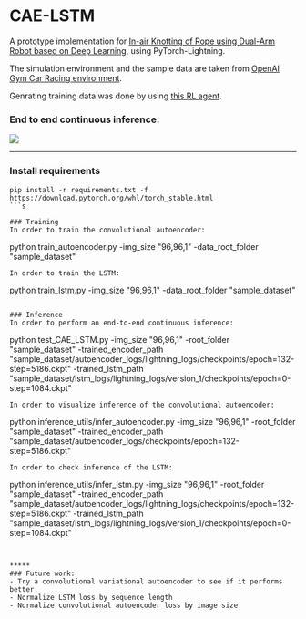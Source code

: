 # CAE-LSTM
A prototype implementation for [In-air Knotting of Rope using Dual-Arm Robot based on Deep Learning](https://arxiv.org/pdf/2103.09402.pdf), using PyTorch-Lightning.

The simulation environment and the sample data are taken from [OpenAI Gym Car Racing environment](https://gym.openai.com/envs/CarRacing-v0/).

Genrating training data was done by using [this RL agent](https://github.com/xtma/pytorch_car_caring).

### End to end continuous inference:
![](infer_all.gif)

******
### Install requirements 
```
pip install -r requirements.txt -f https://download.pytorch.org/whl/torch_stable.html
```s

### Training
In order to train the convolutional autoencoder:
```
python train_autoencoder.py -img_size "96,96,1" -data_root_folder "sample_dataset"
```
In order to train the LSTM:
```
python train_lstm.py -img_size "96,96,1" -data_root_folder "sample_dataset"
```

### Inference
In order to perform an end-to-end continuous inference:
```
python test_CAE_LSTM.py -img_size "96,96,1" -root_folder "sample_dataset" -trained_encoder_path "sample_dataset/autoencoder_logs/lightning_logs/checkpoints/epoch=132-step=5186.ckpt" -trained_lstm_path "sample_dataset/lstm_logs/lightning_logs/version_1/checkpoints/epoch=0-step=1084.ckpt"
```
In order to visualize inference of the convolutional autoencoder:
```
python inference_utils/infer_autoencoder.py -img_size "96,96,1" -root_folder "sample_dataset" -trained_encoder_path "sample_dataset/autoencoder_logs/checkpoints/epoch=132-step=5186.ckpt"
```
In order to check inference of the LSTM:
```
python inference_utils/infer_lstm.py -img_size "96,96,1" -root_folder "sample_dataset" -trained_encoder_path "sample_dataset/autoencoder_logs/lightning_logs/checkpoints/epoch=132-step=5186.ckpt" -trained_lstm_path "sample_dataset/lstm_logs/lightning_logs/version_1/checkpoints/epoch=0-step=1084.ckpt"
```


*****
### Future work:
- Try a convolutional variational autoencoder to see if it performs better.
- Normalize LSTM loss by sequence length
- Normalize convolutional autoencoder loss by image size